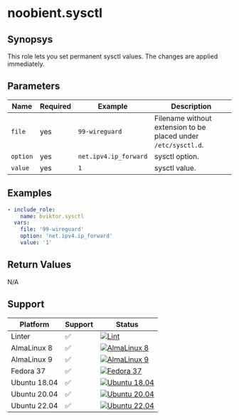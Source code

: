# noobient.sysctl

## Synopsys

This role lets you set permanent sysctl values. The changes are applied immediately.

## Parameters

| Name | Required | Example | Description |
|---|---|---|---|
| `file` | yes | `99-wireguard` | Filename without extension to be placed under `/etc/sysctl.d`. |
| `option` | yes | `net.ipv4.ip_forward` | sysctl option. |
| `value` | yes | `1` | sysctl value. |

## Examples

```yml
- include_role:
    name: bviktor.sysctl
  vars:
    file: '99-wireguard'
    option: 'net.ipv4.ip_forward'
    value: '1'
```

## Return Values

N/A

## Support

| Platform | Support | Status |
|---|---|---|
| Linter | ✅ | [![Lint](https://github.com/noobient/ansible-galaxy-sysctl/actions/workflows/lint.yml/badge.svg)](https://github.com/noobient/ansible-galaxy-sysctl/actions/workflows/lint.yml) |
| AlmaLinux 8 | ✅ | [![AlmaLinux 8](https://github.com/noobient/ansible-galaxy-sysctl/actions/workflows/almalinux-8.yml/badge.svg)](https://github.com/noobient/ansible-galaxy-sysctl/actions/workflows/almalinux-8.yml) |
| AlmaLinux 9 | ✅ | [![AlmaLinux 9](https://github.com/noobient/ansible-galaxy-sysctl/actions/workflows/almalinux-9.yml/badge.svg)](https://github.com/noobient/ansible-galaxy-sysctl/actions/workflows/almalinux-9.yml) |
| Fedora 37 | ✅ | [![Fedora 37](https://github.com/noobient/ansible-galaxy-sysctl/actions/workflows/fedora-37.yml/badge.svg)](https://github.com/noobient/ansible-galaxy-sysctl/actions/workflows/fedora-37.yml) |
| Ubuntu 18.04 | ✅ | [![Ubuntu 18.04](https://github.com/noobient/ansible-galaxy-sysctl/actions/workflows/ubuntu-18.04.yml/badge.svg)](https://github.com/noobient/ansible-galaxy-sysctl/actions/workflows/ubuntu-18.04.yml) |
| Ubuntu 20.04 | ✅ | [![Ubuntu 20.04](https://github.com/noobient/ansible-galaxy-sysctl/actions/workflows/ubuntu-20.04.yml/badge.svg)](https://github.com/noobient/ansible-galaxy-sysctl/actions/workflows/ubuntu-20.04.yml) |
| Ubuntu 22.04 | ✅ | [![Ubuntu 22.04](https://github.com/noobient/ansible-galaxy-sysctl/actions/workflows/ubuntu-22.04.yml/badge.svg)](https://github.com/noobient/ansible-galaxy-sysctl/actions/workflows/ubuntu-22.04.yml) |
